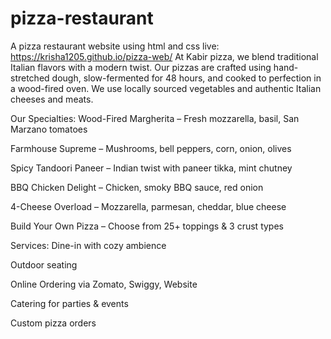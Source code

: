 # pizza-restaurant
A pizza restaurant website using html and css
live:  https://krisha1205.github.io/pizza-web/
At Kabir pizza, we blend traditional Italian flavors with a modern twist. Our pizzas are crafted using hand-stretched dough, slow-fermented for 48 hours, and cooked to perfection in a wood-fired oven. We use locally sourced vegetables and authentic Italian cheeses and meats.

Our Specialties:
Wood-Fired Margherita – Fresh mozzarella, basil, San Marzano tomatoes

Farmhouse Supreme – Mushrooms, bell peppers, corn, onion, olives

Spicy Tandoori Paneer – Indian twist with paneer tikka, mint chutney

BBQ Chicken Delight – Chicken, smoky BBQ sauce, red onion

4-Cheese Overload – Mozzarella, parmesan, cheddar, blue cheese

Build Your Own Pizza – Choose from 25+ toppings & 3 crust types

Services:
Dine-in with cozy ambience

Outdoor seating

Online Ordering via Zomato, Swiggy, Website

Catering for parties & events

Custom pizza orders
